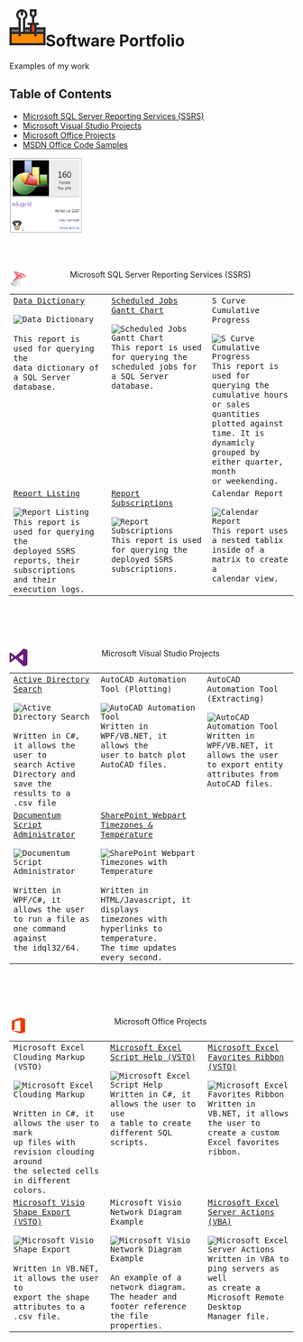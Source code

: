 <img align="left" src="Images/ReadMe/Logo.png" width="64px">

# Software Portfolio
Examples of my work

## Table of Contents
- <a href="#ssrs-reports">Microsoft SQL Server Reporting Services (SSRS)</a>
- <a href="#visual-studio">Microsoft Visual Studio Projects</a>
- <a href="#office-addins">Microsoft Office Projects</a>
- <a href="https://code.msdn.microsoft.com/office/site/search?f%5B0%5D.Type=User&f%5B0%5D.Value=aduguid">MSDN Office Code Samples</a>
<a href="https://code.msdn.microsoft.com/office/site/search?f%5B0%5D.Type=User&f%5B0%5D.Value=aduguid">
    <img src="Images/ReadMe/msdnrating.PNG" width="128px" ">
</a>
<br>
<br>
<br>

<a id="user-content-ssrs-reports" class="anchor" href="#ssrs-reports" aria-hidden="true"> </a>
<table style="width:100%">
    <caption>
        <p>
            <img align="left" src="Images/ReadMe/ssrs.png" width="32px">
            Microsoft SQL Server Reporting Services (SSRS)
        </p>
    </caption>
    <tr valign="top">
        <td>
            <kbd>
                <a href="https://raw.githubusercontent.com/aduguid/SqlServerReportingServices/master/ExampleReports/Database%20Dictionary.rdl">Data Dictionary</a>
                <br>
                <br>
                <img src="https://raw.githubusercontent.com/aduguid/SoftwarePortfolio/master/Images/ReadMe/ssrsdatadictionary.png" align="top" width="256px" title="Data Dictionary" />
                <br>
                <br>
                This report is used for querying the
                <br>
                data dictionary of a SQL Server database.
            </kbd>
        </td>
        <td>
            <kbd>
                <a href="https://raw.githubusercontent.com/aduguid/SqlServerReportingServices/master/ExampleReports/Scheduled%20Jobs.rdl">Scheduled Jobs Gantt Chart</a>
                <br>
                <br>
                <img src="https://raw.githubusercontent.com/aduguid/SoftwarePortfolio/master/Images/ReadMe/ssrsscheduledjobs.png" align="top" width="256px" title="Scheduled Jobs Gantt Chart" />
                <br>
                This report is used for querying the
                <br>
                scheduled jobs for a SQL Server database.
            </kbd>
        </td>
        <td>
            <kbd>
                S Curve Cumulative Progress
                <br>
                <br>
                <img src="https://raw.githubusercontent.com/aduguid/SoftwarePortfolio/master/Images/ReadMe/ssrsscurve.png" align="top" width="256px" title="S Curve Cumulative Progress" />
                <br>
                This report is used for querying the
                <br>
                cumulative hours or sales quantities
                <br>
                plotted against time. It is dynamicly
                <br>
                grouped by either quarter, month
                <br>
                or weekending.
            </kbd>
        </td>
    </tr>
    <tr valign="top">
        <td>
            <kbd>
                <a href="https://raw.githubusercontent.com/aduguid/SqlServerReportingServices/master/ExampleReports/Report%20List.rdl">Report Listing</a>
                <br>
                <br>
                <img src="https://raw.githubusercontent.com/aduguid/SoftwarePortfolio/master/Images/ReadMe/ssrsreportlisting.png" align="top" width="256px" title="Report Listing" />
                <br>
                This report is used for querying the
                <br>
                deployed SSRS reports, their subscriptions
                <br>
                and their execution logs.
            </kbd>
        </td>
        <td>
            <kbd>
                <a href="https://raw.githubusercontent.com/aduguid/SqlServerReportingServices/master/ExampleReports/Subscriptions.rdl">Report Subscriptions</a>
                <br>
                <br>
                <img src="https://raw.githubusercontent.com/aduguid/SoftwarePortfolio/master/Images/ReadMe/ssrsreportsubscriptions.png" align="top" width="256px" title="Report Subscriptions" />
                <br>
                This report is used for querying the
                <br>
                deployed SSRS subscriptions.
            </kbd>
        </td>
        <td>
            <kbd>
                Calendar Report
                <br>
                <br>
                <img src="https://raw.githubusercontent.com/aduguid/SoftwarePortfolio/master/Images/ReadMe/ssrsnestedtablixmatrixcalendar.PNG" align="top" width="256px" title="Calendar Report" />
                <br>
                This report uses a nested tablix
                <br>
                inside of a matrix to create a
                <br>
                calendar view.
            </kbd>
        </td>
    </tr>
</table>
<br>
<br>
<br>

<a id="user-content-visual-studio" class="anchor" href="#visual-studio" aria-hidden="true"> </a>
<table style="width:100%">
    <caption>
        <p>
            <img align="left" src="Images/ReadMe/visualstudio.png" width="32px">
            Microsoft Visual Studio Projects
        </p>
    </caption>
    <tr valign="top">
        <td>
            <kbd>
                <a href="https://github.com/aduguid/ActiveDirectorySearch/blob/master/README.md">Active Directory Search</a>
                <br>
                <br>
                <img src="https://raw.githubusercontent.com/aduguid/SoftwarePortfolio/master/Images/ReadMe/csharpwinformactivediretorysearch.png" align="top" width="256px" title="Active Directory Search" />
                <br>
                <br>
                Written in C#, it allows the user to
                <br>
                search Active Directory and save the
                <br>
                results to a .csv file
            </kbd>
        </td>
        <td>
            <kbd>
                AutoCAD Automation Tool (Plotting)
                <br>
                <br>
                <img src="https://raw.githubusercontent.com/aduguid/SoftwarePortfolio/master/Images/ReadMe/csharpwpfautocadbatchutilityprocess.png" align="top" width="256px" title="AutoCAD Automation Tool" />
                <br>
                Written in WPF/VB.NET, it allows the
                <br>
                user to batch plot AutoCAD files.
            </kbd>
        </td>
        <td>
            <kbd>
                AutoCAD Automation Tool (Extracting)
                <br>
                <br>
                <img src="https://raw.githubusercontent.com/aduguid/SoftwarePortfolio/master/Images/ReadMe/csharpwpfautocadbatchutilityextract.png" align="top" width="256px" title="AutoCAD Automation Tool" />
                <br>
                Written in WPF/VB.NET, it allows the user
                <br>
                to export entity attributes from AutoCAD files.
            </kbd>
        </td>
    </tr>
    <tr valign="top">
        <td>
            <kbd>
                <a href="https://github.com/aduguid/DocumentumScriptAdministrator/blob/master/README.md">Documentum Script Administrator</a>
                <br>
                <br>
                <img src="https://raw.githubusercontent.com/aduguid/SoftwarePortfolio/master/Images/ReadMe/csharpwpfdocumentumscriptadministrator.png" align="top" width="256px" title="Documentum Script Administrator" />
                <br>
                <br>
                Written in WPF/C#, it allows the user
                <br>
                to run a file as one command against
                <br>
                the idql32/64.
            </kbd>
        </td>
        <td>
            <kbd>
                <a href="https://raw.githubusercontent.com/aduguid/SharePointWebparts/master/Timezones_with_Temp.dwp">SharePoint Webpart Timezones & Temperature</a>
                <br>
                <br>
                <img src="https://raw.githubusercontent.com/aduguid/SoftwarePortfolio/master/Images/ReadMe/sharepointwebparttimezoneweatherhyperlink.png" align="top" width="256px" title="SharePoint Webpart Timezones with Temperature" />
                <br>
                <br>
                Written in HTML/Javascript, it displays
                <br>
                timezones with hyperlinks to temperature.
                <br>
                The time updates every second.
            </kbd>
        </td>
    </tr>
</table>
<br>
<br>
<br>

<a id="user-content-office-addins" class="anchor" href="#office-addins" aria-hidden="true"> </a>
<table style="width:100%">
    <caption>
        <p>
            <img align="left" src="Images/ReadMe/office.png" width="32px">
            Microsoft Office Projects
        </p>
    </caption>
    <tr valign="top">
        <td>
            <kbd>
                Microsoft Excel Clouding Markup (VSTO)
                <br>
                <br>
                <img src="https://raw.githubusercontent.com/aduguid/SoftwarePortfolio/master/Images/ReadMe/csharpvstoexcelcloudmarkuptool.png" align="top" width="256px" title="Microsoft Excel Clouding Markup" />
                <br>
                <br>
                Written in C#, it allows the user to mark
                <br>
                up files with revision clouding around
                <br>
                the selected cells in different colors.
            </kbd>
        </td>
        <td>
            <kbd>
                <a href="https://github.com/aduguid/ScriptHelp/blob/master/README.md">Microsoft Excel Script Help (VSTO)</a>
                <br>
                <br>
                <img src="https://raw.githubusercontent.com/aduguid/SoftwarePortfolio/master/Images/ReadMe/vstoexcelribbonscripthelp.gif" align="top" width="256px" title="Microsoft Excel Script Help" />
                <br>
                Written in C#, it allows the user to use
                <br>
                a table to create different SQL scripts.
            </kbd>
        </td>
        <td>
            <kbd>
                <a href="https://github.com/aduguid/MicrosoftExcelFavorites/blob/master/README.md">Microsoft Excel Favorites Ribbon (VSTO)</a>
                <br>
                <br>
                <img src="https://raw.githubusercontent.com/aduguid/SoftwarePortfolio/master/Images/ReadMe/vstoexcelfavoritesribbon.png" align="top" width="256px" title="Microsoft Excel Favorites Ribbon" />
                <br>
                Written in VB.NET, it allows the user to
                <br>
                create a custom Excel favorites ribbon.
            </kbd>
        </td>
    <tr valign="top">
        <td>
            <kbd>
                <a href="https://github.com/aduguid/MicrosoftVisioShapeExtract/blob/master/README.md">Microsoft Visio Shape Export (VSTO)</a>
                <br>
                <br>
                <img src="https://raw.githubusercontent.com/aduguid/SoftwarePortfolio/master/Images/ReadMe/vstovisioshapeextract.png" align="top" width="256px" title="Microsoft Visio Shape Export" />
                <br>
                <br>
                Written in VB.NET, it allows the user to
                <br>
                export the shape attributes to a .csv file.
            </kbd>
        </td>
        <td>
            <kbd>
                Microsoft Visio Network Diagram Example
                <br>
                <br>
                <img src="https://raw.githubusercontent.com/aduguid/SoftwarePortfolio/master/Images/ReadMe/visiodiagram.png" align="top" width="256px" title="Microsoft Visio Network Diagram Example" />
                <br>
                <br>
                An example of a network diagram.
                <br>
                The header and footer reference
                <br>
                the file properties.
            </kbd>
        </td>
        <td>
            <kbd>
                <a href="https://github.com/aduguid/ServerActions/blob/master/README.md">Microsoft Excel Server Actions (VBA)</a>
                <br>
                <br>
                <img src="https://raw.githubusercontent.com/aduguid/SoftwarePortfolio/master/Images/ReadMe/vstoexcelribbonserveractions.gif" align="top" width="256px" title="Microsoft Excel Server Actions" />
                <br>
                Written in VBA to ping servers as well
                <br>
                as create a Microsoft Remote Desktop
                <br>
                Manager file.
            </kbd>
        </td>
    </tr>
</table>
